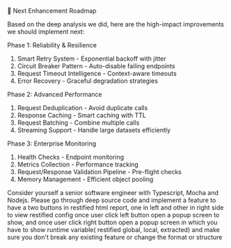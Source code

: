 🚀 Next Enhancement Roadmap

  Based on the deep analysis we did, here are the high-impact improvements we should implement next:

  Phase 1: Reliability & Resilience

1. Smart Retry System - Exponential backoff with jitter
2. Circuit Breaker Pattern - Auto-disable failing endpoints
3. Request Timeout Intelligence - Context-aware timeouts
4. Error Recovery - Graceful degradation strategies

  Phase 2: Advanced Performance

1. Request Deduplication - Avoid duplicate calls
2. Response Caching - Smart caching with TTL
3. Request Batching - Combine multiple calls
4. Streaming Support - Handle large datasets efficiently

  Phase 3: Enterprise Monitoring

1. Health Checks - Endpoint monitoring
2. Metrics Collection - Performance tracking
3. Request/Response Validation Pipeline - Pre-flight checks
4. Memory Management - Efficient object pooling

Consider yourself a senior software engineer with Typescript, Mocha and Nodejs. Please go through deep source code and implement a feature to have a two
  buttons in restified html report, one in left and other in right side to view restified config once user click left button open a popup screen to show,
  and once user click right button open a popup screen in which you have to show runtime variable( restified global, local, extracted) and make sure you
  don't break any existing feature or change the format or structure
